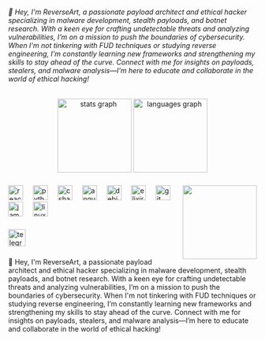 <h6 align="left">👋 Hey, I'm ReverseArt, a passionate payload architect and ethical hacker specializing in malware development, stealth payloads, and botnet research. With a keen eye for crafting undetectable threats and analyzing vulnerabilities, I’m on a mission to push the boundaries of cybersecurity. When I'm not tinkering with FUD techniques or studying reverse engineering, I’m constantly learning new frameworks and strengthening my skills to stay ahead of the curve. Connect with me for insights on payloads, stealers, and malware analysis—I’m here to educate and collaborate in the world of ethical hacking!</h6>

###

<div align="center">
  <img src="https://github-readme-stats.vercel.app/api?username=ReverseArt&hide_title=false&hide_rank=false&show_icons=true&include_all_commits=true&count_private=true&disable_animations=false&theme=dracula&locale=en&hide_border=false" height="150" alt="stats graph"  />
  <img src="https://github-readme-stats.vercel.app/api/top-langs?username=ReverseArt&locale=en&hide_title=false&layout=compact&card_width=320&langs_count=5&theme=dracula&hide_border=false" height="150" alt="languages graph"  />
</div>

###

<img align="right" height="150" src="https://i.imgflip.com/65efzo.gif"  />

###

<div align="left">
  <img src="https://cdn.jsdelivr.net/gh/devicons/devicon/icons/react/react-original.svg" height="30" alt="react logo"  />
  <img width="12" />
  <img src="https://cdn.jsdelivr.net/gh/devicons/devicon/icons/python/python-original.svg" height="30" alt="python logo"  />
  <img width="12" />
  <img src="https://cdn.jsdelivr.net/gh/devicons/devicon/icons/csharp/csharp-original.svg" height="30" alt="csharp logo"  />
  <img width="12" />
  <img src="https://cdn.jsdelivr.net/gh/devicons/devicon/icons/angularjs/angularjs-original.svg" height="30" alt="angularjs logo"  />
  <img width="12" />
  <img src="https://cdn.jsdelivr.net/gh/devicons/devicon/icons/debian/debian-original.svg" height="30" alt="debian logo"  />
  <img width="12" />
  <img src="https://cdn.jsdelivr.net/gh/devicons/devicon/icons/elixir/elixir-original.svg" height="30" alt="elixir logo"  />
  <img width="12" />
  <img src="https://cdn.jsdelivr.net/gh/devicons/devicon/icons/git/git-original.svg" height="30" alt="git logo"  />
  <img width="12" />
  <img src="https://cdn.jsdelivr.net/gh/devicons/devicon/icons/jamstack/jamstack-original.svg" height="30" alt="jamstack logo"  />
  <img width="12" />
  <img src="https://cdn.jsdelivr.net/gh/devicons/devicon/icons/linux/linux-original.svg" height="30" alt="linux logo"  />
</div>

###

<div align="left">
  <a href="http://t.me/threatalert" target="_blank">
    <img src="https://img.shields.io/static/v1?message=Telegram&logo=telegram&label=&color=2CA5E0&logoColor=white&labelColor=&style=for-the-badge" height="35" alt="telegram logo"  />
  </a>
</div>

###

<p align="left">👋 Hey, I'm ReverseArt, a passionate payload architect and ethical hacker specializing in malware development, stealth payloads, and botnet research. With a keen eye for crafting undetectable threats and analyzing vulnerabilities, I’m on a mission to push the boundaries of cybersecurity. When I'm not tinkering with FUD techniques or studying reverse engineering, I’m constantly learning new frameworks and strengthening my skills to stay ahead of the curve. Connect with me for insights on payloads, stealers, and malware analysis—I’m here to educate and collaborate in the world of ethical hacking!</p>

###
